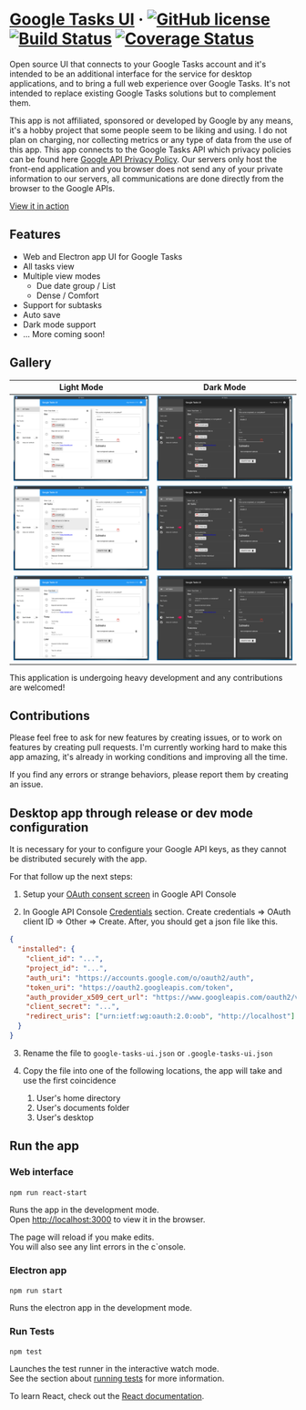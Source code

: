 # [Google Tasks UI](https://googletasksui.com) &middot; [![GitHub license](https://img.shields.io/badge/license-MIT-blue.svg)](https://github.com/bajcmartinez/google-tasks-ui/blob/master/LICENSE) [![Build Status](https://travis-ci.org/bajcmartinez/google-tasks-ui.svg?branch=master)](https://travis-ci.org/bajcmartinez/google-tasks-ui) [![Coverage Status](https://coveralls.io/repos/github/bajcmartinez/google-tasks-ui/badge.svg?branch=master)](https://coveralls.io/github/bajcmartinez/google-tasks-ui?branch=master)

Open source UI that connects to your Google Tasks account and it's intended to be an additional interface for the service for desktop applications, and to bring a full web experience over Google Tasks. It's not intended to replace existing Google Tasks solutions but to complement them.

This app is not affiliated, sponsored or developed by Google by any means, it's a hobby project that some people seem to be liking and using. I do not plan on charging, nor collecting metrics or any type of data from the use of this app.
This app connects to the Google Tasks API which privacy policies can be found here [Google API Privacy Policy](https://developers.google.com/terms/api-services-user-data-policy).
Our servers only host the front-end application and you browser does not send any of your private information to our servers, all communications are done directly from the browser to the Google APIs.

[View it in action](https://googletasksui.com)

## Features

* Web and Electron app UI for Google Tasks
* All tasks view
* Multiple view modes
  * Due date group / List
  * Dense / Comfort
* Support for subtasks
* Auto save
* Dark mode support
* ... More coming soon!

## Gallery
| Light Mode | Dark Mode |
------|------
![All Tasks](assets/demo-light.png) | ![All Tasks](assets/demo-dark.png)
![All Tasks](assets/demo-light-2.png) | ![All Tasks](assets/demo-dark-2.png)
![All Tasks](assets/demo-light-3.png) | ![All Tasks](assets/demo-dark-3.png)


This application is undergoing heavy development and any contributions are welcomed!

## Contributions

Please feel free to ask for new features by creating issues, or to work on features by creating pull requests.
I'm currently working hard to make this app amazing, it's already in working conditions and improving all the time.

If you find any errors or strange behaviors, please report them by creating an issue.

## Desktop app through release or dev mode configuration

It is necessary for your to configure your Google API keys, as they cannot be distributed securely with the app.

For that follow up the next steps:

1. Setup your [OAuth consent screen](https://console.developers.google.com/apis/credentials/consent) in Google API Console

2. In Google API Console [Credentials](https://console.developers.google.com/apis/credentials) section.
   Create credentials => OAuth client ID => Other => Create. After, you should get a json file like this.

```json
{
  "installed": {
    "client_id": "...",
    "project_id": "...",
    "auth_uri": "https://accounts.google.com/o/oauth2/auth",
    "token_uri": "https://oauth2.googleapis.com/token",
    "auth_provider_x509_cert_url": "https://www.googleapis.com/oauth2/v1/certs",
    "client_secret": "...",
    "redirect_uris": ["urn:ietf:wg:oauth:2.0:oob", "http://localhost"]
  }
}
```

3. Rename the file to `google-tasks-ui.json` or `.google-tasks-ui.json` 

4. Copy the file into one of the following locations, the app will take and use the first coincidence
    1. User's home directory
    2. User's documents folder 
    3. User's desktop

## Run the app

### Web interface 
  
`npm run react-start`

Runs the app in the development mode.<br>
Open [http://localhost:3000](http://localhost:3000) to view it in the browser.

The page will reload if you make edits.<br>
You will also see any lint errors in the c`onsole.

### Electron app 

`npm run start`

Runs the electron app in the development mode.

### Run Tests 

`npm test`

Launches the test runner in the interactive watch mode.<br>
See the section about [running tests](https://facebook.github.io/create-react-app/docs/running-tests) for more information.

To learn React, check out the [React documentation](https://reactjs.org/).
